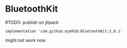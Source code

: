 # BluetoothKit


#TODO: 
publish on jitpack

`implementation 'com.github.mjm918:BluetoothKit:1.0.1'`

might not work now
